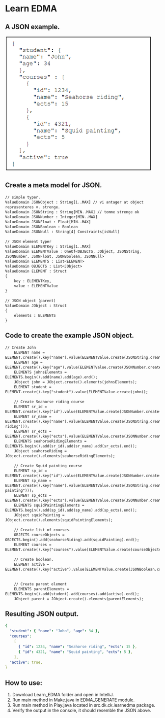 # Learn EDMA

## A JSON example.

![example_json.PNG](example_json.PNG)

## Create a meta model for JSON.

    // simple typer.
    ValueDomain JSONObject : String[1..MAX] // vi antager at object repræsenteres v. strenge.
    ValueDomain JSONString : String[MIN..MAX] // tomme strenge ok
    ValueDomain JSONNumber : Integer[MIN..MAX]
    ValueDomain JSONFloat : Float[MIN..MAX]
    ValueDomain JSONBoolean : Boolean
    ValueDomain JSONNull : String[4] Constraints[isNull]

    // JSON element typer
    ValueDomain ELEMENTKey : String[1..MAX]
    ValueDomain ELEMENTValue : OneOf<OBJECTS, JObject, JSONString, JSONNumber, JSONFloat, JSONBoolean, JSONNull>
    ValueDomain ELEMENTS : List<ELEMENT>
    ValueDomain OBJECTS : List<JObject>
    ValueDomain ELEMENT : Struct
    {
        key : ELEMENTKey,
        value : ELEMENTValue
    }

    // JSON object (parent)
    ValueDomain JObject : Struct
    {
        elements : ELEMENTS
    }

## Code to create the example JSON object.

    // Create John
        ELEMENT name = ELEMENT.create().key("name").value(ELEMENTValue.create(JSONString.create("John")));
        ELEMENT age = ELEMENT.create().key("age").value(ELEMENTValue.create(JSONNumber.create(34)));
        ELEMENTS johnsElements = ELEMENTS.begin().add(name).add(age).end();
        JObject john = JObject.create().elements(johnsElements);
        ELEMENT student = ELEMENT.create().key("student").value(ELEMENTValue.create(john));

        // Create Seahorse riding course
        ELEMENT sr_id = ELEMENT.create().key("id").value(ELEMENTValue.create(JSONNumber.create(1234)));
        ELEMENT sr_name = ELEMENT.create().key("name").value(ELEMENTValue.create(JSONString.create("Seahorse riding")));
        ELEMENT sr_ects = ELEMENT.create().key("ects").value(ELEMENTValue.create(JSONNumber.create(15)));
        ELEMENTS seahorseRidingElements = ELEMENTS.begin().add(sr_id).add(sr_name).add(sr_ects).end();
        JObject seahorseRiding = JObject.create().elements(seahorseRidingElements);

        // Create Squid painting course
        ELEMENT sp_id = ELEMENT.create().key("id").value(ELEMENTValue.create(JSONNumber.create(4321)));
        ELEMENT sp_name = ELEMENT.create().key("name").value(ELEMENTValue.create(JSONString.create("Squid painting")));
        ELEMENT sp_ects = ELEMENT.create().key("ects").value(ELEMENTValue.create(JSONNumber.create(5)));
        ELEMENTS squidPaintingElements = ELEMENTS.begin().add(sp_id).add(sp_name).add(sp_ects).end();
        JObject squidPainting = JObject.create().elements(squidPaintingElements);

        // Create list of courses.
        OBJECTS courseObjects = OBJECTS.begin().add(seahorseRiding).add(squidPainting).end();
        ELEMENT courses = ELEMENT.create().key("courses").value(ELEMENTValue.create(courseObjects));

        // Create boolean.
        ELEMENT active = ELEMENT.create().key("active").value(ELEMENTValue.create(JSONBoolean.create(true)));


        // Create parent element
        ELEMENTS parentElements = ELEMENTS.begin().add(student).add(courses).add(active).end();
        JObject parent = JObject.create().elements(parentElements);

## Resulting JSON output.

```yaml
{
  "student": { "name": "John", "age": 34 },
  "courses":
    [
      { "id": 1234, "name": "Seahorse riding", "ects": 15 },
      { "id": 4321, "name": "Squid painting", "ects": 5 },
    ],
  "active": true,
}
```

## How to use:

1. Download Learn_EDMA folder and open in IntelliJ.
2. Run main method in Make.java in EDMA_GENERATE module.
3. Run main method in Play.java located in src.dk.ck.learnedma package.
4. Verify the output in the console, it should resemble the JSON above.
